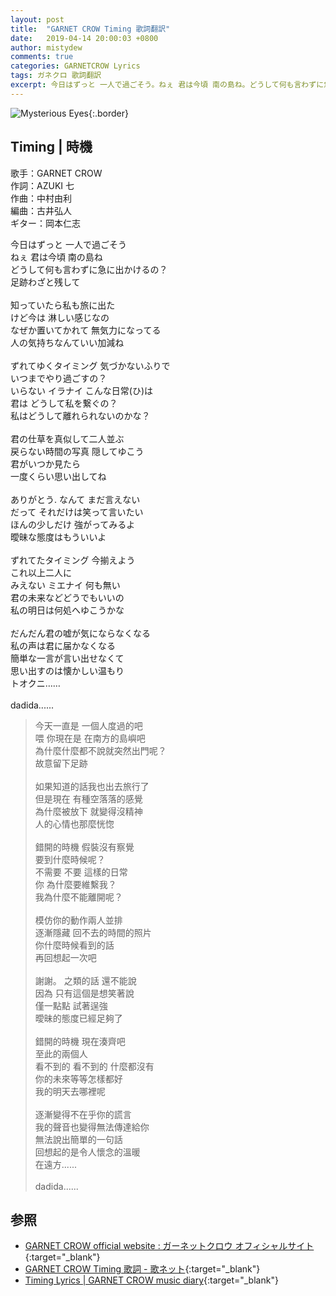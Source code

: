 ```yaml
---
layout: post
title:  "GARNET CROW Timing 歌詞翻訳"
date:   2019-04-14 20:00:03 +0800
author: mistydew
comments: true
categories: GARNETCROW Lyrics
tags: ガネクロ 歌詞翻訳
excerpt: 今日はずっと 一人で過ごそう。ねぇ 君は今頃 南の島ね。どうして何も言わずに急に出かけるの？足跡わざと残して。
---
```

![Mysterious Eyes](https://raw.githubusercontent.com/mistydew/gc2/master/cover/single/SG01_Mysterious%20Eyes.jpg){:.border}

## Timing | 時機

歌手：GARNET CROW<br>
作詞：AZUKI 七<br>
作曲：中村由利<br>
編曲：古井弘人<br>
ギター：岡本仁志

<div class="lyric-original">
<p>
今日はずっと 一人で過ごそう<br>
ねぇ 君は今頃 南の島ね<br>
どうして何も言わずに急に出かけるの？<br>
足跡わざと残して<br>
<br>
知っていたら私も旅に出た<br>
けど今は 淋しい感じなの<br>
なぜか置いてかれて 無気力になってる<br>
人の気持ちなんていい加減ね<br>
<br>
ずれてゆくタイミング 気づかないふりで<br>
いつまでやり過ごすの？<br>
いらない イラナイ こんな日常(ひ)は<br>
君は どうして私を繋ぐの？<br>
私はどうして離れられないのかな？<br>
<br>
君の仕草を真似して二人並ぶ<br>
戻らない時間の写真 隠してゆこう<br>
君がいつか見たら<br>
一度くらい思い出してね<br>
<br>
ありがとう. なんて まだ言えない<br>
だって それだけは笑って言いたい<br>
ほんの少しだけ 強がってみるよ<br>
曖昧な態度はもういいよ<br>
<br>
ずれてたタイミング 今揃えよう<br>
これ以上二人に<br>
みえない ミエナイ 何も無い<br>
君の未来などどうでもいいの<br>
私の明日は何処へゆこうかな<br>
<br>
だんだん君の嘘が気にならなくなる<br>
私の声は君に届かなくなる<br>
簡単な一言が言い出せなくて<br>
思い出すのは懐かしい温もり<br>
トオクニ……<br>
<br>
dadida......
</p>
</div>

<div class="lyric-translation">
<blockquote>
今天一直是 一個人度過的吧<br>
喂 你現在是 在南方的島嶼吧<br>
為什麼什麼都不說就突然出門呢？<br>
故意留下足跡<br>
<br>
如果知道的話我也出去旅行了<br>
但是現在 有種空落落的感覺<br>
為什麼被放下 就變得沒精神<br>
人的心情也那麼恍惚<br>
<br>
錯開的時機 假裝沒有察覺<br>
要到什麼時候呢？<br>
不需要 不要 這樣的日常<br>
你 為什麼要維繫我？<br>
我為什麼不能離開呢？<br>
<br>
模仿你的動作兩人並排<br>
逐漸隱藏 回不去的時間的照片<br>
你什麼時候看到的話<br>
再回想起一次吧<br>
<br>
謝謝。 之類的話 還不能說<br>
因為 只有這個是想笑著說<br>
僅一點點 試著逞強<br>
曖昧的態度已經足夠了<br>
<br>
錯開的時機 現在湊齊吧<br>
至此的兩個人<br>
看不到的 看不到的 什麼都沒有<br>
你的未來等等怎樣都好<br>
我的明天去哪裡呢<br>
<br>
逐漸變得不在乎你的謊言<br>
我的聲音也變得無法傳達給你<br>
無法說出簡單的一句話<br>
回想起的是令人懷念的溫暖<br>
在遠方......<br>
<br>
dadida......
</blockquote>
</div>

## 参照

* [GARNET CROW official website : ガーネットクロウ オフィシャルサイト](http://www.garnetcrow.com){:target="_blank"}
* [GARNET CROW Timing 歌詞 - 歌ネット](https://www.uta-net.com/song/){:target="_blank"}
* [Timing Lyrics \| GARNET CROW music diary](https://mistydew.github.io/gc/lyrics/original/Timing.html){:target="_blank"}
